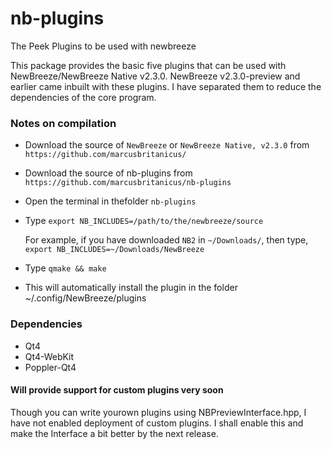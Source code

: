 nb-plugins
==========

The Peek Plugins to be used with newbreeze

This package provides the basic five plugins that can be used with NewBreeze/NewBreeze Native v2.3.0. NewBreeze v2.3.0-preview
and earlier came inbuilt with these plugins. I have separated them to reduce the dependencies of the core program.

### Notes on compilation

- Download the source of `NewBreeze` or `NewBreeze Native, v2.3.0` from `https://github.com/marcusbritanicus/`
- Download the source of nb-plugins from `https://github.com/marcusbritanicus/nb-plugins`
- Open the terminal in thefolder `nb-plugins`
- Type `export NB_INCLUDES=/path/to/the/newbreeze/source`

	For example, if you have downloaded `NB2` in `~/Downloads/`, then type, `export NB_INCLUDES=~/Downloads/NewBreeze`
- Type `qmake && make`
- This will automatically install the plugin in the folder ~/.config/NewBreeze/plugins

### Dependencies
- Qt4
- Qt4-WebKit
- Poppler-Qt4

#### Will provide support for custom plugins very soon
Though you can write yourown plugins using NBPreviewInterface.hpp, I have not enabled deployment of custom plugins. I shall enable this and make
the Interface a bit better by the next release.
